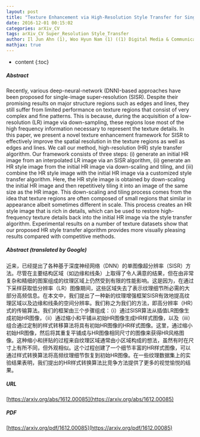 ```yaml
---
layout: post
title: "Texture Enhancement via High-Resolution Style Transfer for Single-Image Super-Resolution"
date: 2016-12-01 00:15:02
categories: arXiv_CV
tags: arXiv_CV Super_Resolution Style_Transfer
author: Il Jun Ahn (1), Woo Hyun Nam (1) ((1) Digital Media & Communications R&D Center, Samsung Electronics, Seoul, Korea)
mathjax: true
---
```


* content
{:toc}

##### Abstract
Recently, various deep-neural-network (DNN)-based approaches have been proposed for single-image super-resolution (SISR). Despite their promising results on major structure regions such as edges and lines, they still suffer from limited performance on texture regions that consist of very complex and fine patterns. This is because, during the acquisition of a low-resolution (LR) image via down-sampling, these regions lose most of the high frequency information necessary to represent the texture details. In this paper, we present a novel texture enhancement framework for SISR to effectively improve the spatial resolution in the texture regions as well as edges and lines. We call our method, high-resolution (HR) style transfer algorithm. Our framework consists of three steps: (i) generate an initial HR image from an interpolated LR image via an SISR algorithm, (ii) generate an HR style image from the initial HR image via down-scaling and tiling, and (iii) combine the HR style image with the initial HR image via a customized style transfer algorithm. Here, the HR style image is obtained by down-scaling the initial HR image and then repetitively tiling it into an image of the same size as the HR image. This down-scaling and tiling process comes from the idea that texture regions are often composed of small regions that similar in appearance albeit sometimes different in scale. This process creates an HR style image that is rich in details, which can be used to restore high-frequency texture details back into the initial HR image via the style transfer algorithm. Experimental results on a number of texture datasets show that our proposed HR style transfer algorithm provides more visually pleasing results compared with competitive methods.

##### Abstract (translated by Google)
近来，已经提出了各种基于深度神经网络（DNN）的单图像超分辨率（SISR）方法。尽管在主要结构区域（如边缘和线条）上取得了令人满意的结果，但在由非常复杂和精细的图案组成的纹理区域上仍然受到有限的性能影响。这是因为，在通过下采样获取低分辨率（LR）图像期间，这些区域失去了表示纹理细节所必需的大部分高频信息。在本文中，我们提出了一种新的纹理增强框架SISR有效地提高纹理区域以及边缘和线条的空间分辨率。我们称之为我们的方法，即高分辨率（HR）式的传输算法。我们的框架由三个步骤组成：（i）通过SISR算法从插值LR图像生成初始HR图像，（ii）通过缩小和平铺从初始HR图像生成HR样式图像，以及（iii）组合通过定制的样式转移算法将具有初始HR图像的HR样式图像。这里，通过缩小初始HR图像，然后将其重复平铺成与HR图像相同尺寸的图像来获得HR风格图像。这种缩小和拼贴的过程来自纹理区域通常由小区域构成的想法，虽然有时在尺寸上有所不同，但外观相似。这个过程创建了一个细节丰富的HR样式图像，可以通过样式转换算法将高频纹理细节恢复到初始HR图像。在一些纹理数据集上的实验结果表明，我们提出的HR样式转换算法比竞争方法提供了更多的视觉愉悦的结果。

##### URL
[https://arxiv.org/abs/1612.00085](https://arxiv.org/abs/1612.00085)

##### PDF
[https://arxiv.org/pdf/1612.00085](https://arxiv.org/pdf/1612.00085)

